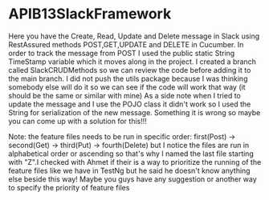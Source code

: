# APIB13SlackFramework

Here you have the Create, Read, Update and Delete message in Slack using RestAssured methods POST,GET,UPDATE and DELETE in Cucumber.
In order to track the message from POST  I used the public static  String TimeStamp variable which it moves along in the project.
I created a branch called SlackCRUDMethods so we can review the code before adding it to the main branch. 
I did not push the utils package because I was thinking somebody else will do it so we can see if the code will work that way
(it should be the same or similar with mine)
As a side note when I tried to update the message and I use the POJO class it didn't work so I used the String for serialization of the new message.
Something it is wrong so maybe you can come up with a solution for this!!!

Note: the feature files needs to be run in specific order: first(Post) -> second(Get) -> third(Put) -> fourth(Delete) but I notice the files are run in
alphabetical order or ascending so that's why I named the last file starting with "Z".I checked with Ahmet if their is a way to prioritize the running of
the feature files like we have in TestNg but he said he doesn't know anything else beside this way! Maybe you guys have any suggestion or another way to
specify the priority of feature files 
